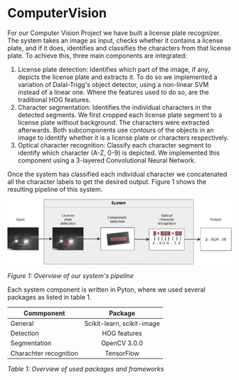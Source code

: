 # ComputerVision

For our Computer Vision Project we have built a license plate recognizer. The system takes
an image as input, checks whether it contains a license plate, and
if it does, identifies and classifies the characters from that license plate. 
To achieve this, three main components are integrated:
1. License plate detection: Identifies which part of the image, if any, depicts the license plate
and extracts it. To do so we implemented a variation of Dalal-Trigg's object detector, using a non-linear SVM instead of a linear one. Where the features used to do so, are the traditional HOG features.
2. Character segmentation: Identifies the individual characters in the detected segments. We first cropped each license plate segment to a license plate without background. The characters were extracted afterwards. Both subcomponents use contours of the objects in an image to identify whether it is a license plate or characters respectively.
3. Optical character recognition: Classify each character segment to identify which character
(A-Z, 0-9) is depicted. We implemented this component using a 3-layered Convolutional Neural Network.

Once the system has classified each individual character we concatenated all the character labels
to get the desired output. Figure 1 shows the resulting pipeline of this system.

![System pipeline](./images/ComputerVision_System.jpg)

*Figure 1: Overview of our system's pipeline*

Each system component is written in Pyton, where we used several packages as listed in table 1.


| Commponent             | Package       | 
| ---------------------- |:-------------:| 
| General                |Scikit-learn, scikit-image |
| Detection              | HOG features  | 
| Segmentation           | OpenCV 3.0.0  | 
| Charachter recognition | TensorFlow    | 

*Table 1: Overview of used packages and frameworks*


